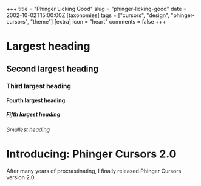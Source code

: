 +++
title = "Phinger Licking Good"
slug = "phinger-licking-good"
date = 2002-10-02T15:00:00Z
[taxonomies]
tags = ["cursors", "design", "phinger-cursors", "theme"]
[extra]
icon = "heart"
comments = false
+++


# Largest heading

## Second largest heading

### Third largest heading

#### Fourth largest heading

##### Fifth largest heading

###### Smallest heading

# Introducing: Phinger Cursors 2.0

After many years of procrastinating, I finally released Phinger Cursors version 2.0.